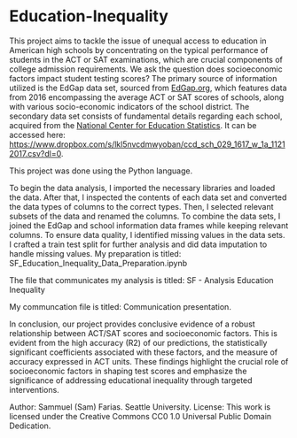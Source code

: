 # Education-Inequality
This project aims to tackle the issue of unequal access to education in American high schools by concentrating on the typical performance of students in the ACT or SAT examinations, which are crucial components of college admission requirements. We ask the question does socioeconomic factors impact student testing scores? The primary source of information utilized is the EdGap data set, sourced from [EdGap.org](https://www.edgap.org/#5/37.875/-96.987), which features data from 2016 encompassing the average ACT or SAT scores of schools, along with various socio-economic indicators of the school district. The secondary data set consists of fundamental details regarding each school, acquired from the [National Center for Education Statistics](https://nces.ed.gov/ccd/pubschuniv.asp). It can be accessed here: https://www.dropbox.com/s/lkl5nvcdmwyoban/ccd_sch_029_1617_w_1a_11212017.csv?dl=0.

This project was done using the Python language.

To begin the data analysis, I imported the necessary libraries and loaded the data. After that, I inspected the contents of each data set and converted the data types of columns to the correct types. Then, I selected relevant subsets of the data and renamed the columns. To combine the data sets, I joined the EdGap and school information data frames while keeping relevant columns. To ensure data quality, I identified missing values in the data sets. I crafted a train test split for further analysis and did data imputation to handle missing values.
My preparation is titled: SF_Education_Inequality_Data_Preparation.ipynb

The file that communicates my analysis is titled: SF -  Analysis Education Inequality

My communcation file is titled: Communication presentation.

In conclusion, our project provides conclusive evidence of a robust relationship between ACT/SAT scores and socioeconomic factors. This is evident from the high accuracy (R2) of our predictions, the statistically significant coefficients associated with these factors, and the measure of accuracy expressed in ACT units. These findings highlight the crucial role of socioeconomic factors in shaping test scores and emphasize the significance of addressing educational inequality through targeted interventions.

Author: Sammuel (Sam) Farias. Seattle University. License: This work is licensed under the Creative Commons CC0 1.0 Universal Public Domain Dedication.
